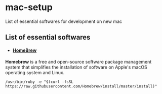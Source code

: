 # mac-setup
List of  essential softwares for development on new mac

## List of essential softwares

* #### [HomeBrew](https://brew.sh/)

**Homebrew** is a free and open-source software package management system that simplifies the installation of software on Apple's macOS operating system and Linux. 

```
/usr/bin/ruby -e "$(curl -fsSL https://raw.githubusercontent.com/Homebrew/install/master/install)"
```
